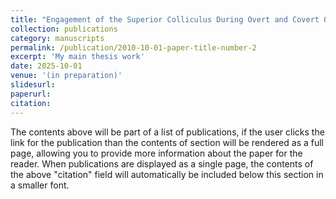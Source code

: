 ```yaml
---
title: "Engagement of the Superior Colliculus During Overt and Covert Orienting Dynamics"
collection: publications
category: manuscripts
permalink: /publication/2010-10-01-paper-title-number-2
excerpt: 'My main thesis work'
date: 2025-10-01
venue: '(in preparation)'
slidesurl:
paperurl:
citation:
---
```


The contents above will be part of a list of publications, if the user clicks the link for the publication than the contents of section will be rendered as a full page, allowing you to provide more information about the paper for the reader. When publications are displayed as a single page, the contents of the above "citation" field will automatically be included below this section in a smaller font.

